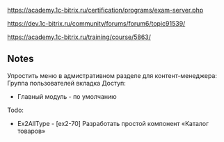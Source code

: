 https://academy.1c-bitrix.ru/certification/programs/exam-server.php

https://dev.1c-bitrix.ru/community/forums/forum6/topic91539/

https://academy.1c-bitrix.ru/training/course/5863/

## Notes
Упростить меню в адмистративном разделе для контент-менеджера:
Группа пользователей вкладка Доступ:
- Главный модуль - по умолчанию

Todo:
- Ex2AllType - [ex2-70] Разработать простой компонент «Каталог товаров»
